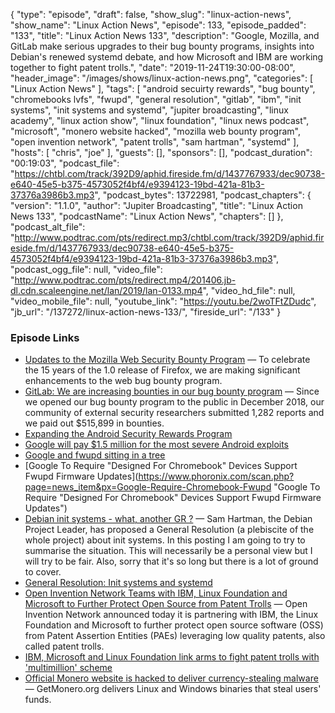 {
  "type": "episode",
  "draft": false,
  "show_slug": "linux-action-news",
  "show_name": "Linux Action News",
  "episode": 133,
  "episode_padded": "133",
  "title": "Linux Action News 133",
  "description": "Google, Mozilla, and GitLab make serious upgrades to their bug bounty programs, insights into Debian's renewed systemd debate, and how Microsoft and IBM are working together to fight patent trolls.",
  "date": "2019-11-24T19:30:00-08:00",
  "header_image": "/images/shows/linux-action-news.png",
  "categories": [
    "Linux Action News"
  ],
  "tags": [
    "android secuirty rewards",
    "bug bounty",
    "chromebooks lvfs",
    "fwupd",
    "general resolution",
    "gitlab",
    "ibm",
    "init systems",
    "init systems and systemd",
    "jupiter broadcasting",
    "linux academy",
    "linux action show",
    "linux foundation",
    "linux news podcast",
    "microsoft",
    "monero website hacked",
    "mozilla web bounty program",
    "open invention network",
    "patent trolls",
    "sam hartman",
    "systemd"
  ],
  "hosts": [
    "chris",
    "joe"
  ],
  "guests": [],
  "sponsors": [],
  "podcast_duration": "00:19:03",
  "podcast_file": "https://chtbl.com/track/392D9/aphid.fireside.fm/d/1437767933/dec90738-e640-45e5-b375-4573052f4bf4/e9394123-19bd-421a-81b3-37376a3986b3.mp3",
  "podcast_bytes": 13722981,
  "podcast_chapters": {
    "version": "1.1.0",
    "author": "Jupiter Broadcasting",
    "title": "Linux Action News 133",
    "podcastName": "Linux Action News",
    "chapters": []
  },
  "podcast_alt_file": "http://www.podtrac.com/pts/redirect.mp3/chtbl.com/track/392D9/aphid.fireside.fm/d/1437767933/dec90738-e640-45e5-b375-4573052f4bf4/e9394123-19bd-421a-81b3-37376a3986b3.mp3",
  "podcast_ogg_file": null,
  "video_file": "http://www.podtrac.com/pts/redirect.mp4/201406.jb-dl.cdn.scaleengine.net/lan/2019/lan-0133.mp4",
  "video_hd_file": null,
  "video_mobile_file": null,
  "youtube_link": "https://youtu.be/2woTFtZDudc",
  "jb_url": "/137272/linux-action-news-133/",
  "fireside_url": "/133"
}


### Episode Links

  * [Updates to the Mozilla Web Security Bounty Program](https://blog.mozilla.org/security/2019/11/19/updates-to-the-mozilla-web-security-bounty-program/ "Updates to the Mozilla Web Security Bounty Program") — To celebrate the 15 years of the 1.0 release of Firefox, we are making significant enhancements to the web bug bounty program.
  * [GitLab: We are increasing bounties in our bug bounty program](https://about.gitlab.com/blog/2019/11/18/were-increasing-bounties-in-our-bug-bounty-program/ "GitLab: We are increasing bounties in our bug bounty program") — Since we opened our bug bounty program to the public in December 2018, our community of external security researchers submitted 1,282 reports and we paid out $515,899 in bounties.
  * [Expanding the Android Security Rewards Program](https://security.googleblog.com/2019/11/expanding-android-security-rewards.html "Expanding the Android Security Rewards Program")
  * [Google will pay $1.5 million for the most severe Android exploits](https://arstechnica.com/information-technology/2019/11/google-will-pay-1-5-million-for-the-severest-android-exploits/ "Google will pay $1.5 million for the most severe Android exploits")
  * [Google and fwupd sitting in a tree](https://blogs.gnome.org/hughsie/2019/11/18/google-and-fwupd/ "Google and fwupd sitting in a tree")
  * [Google To Require "Designed For Chromebook" Devices Support Fwupd Firmware Updates](https://www.phoronix.com/scan.php?page=news_item&px=Google-Require-Chromebook-Fwupd "Google To Require "Designed For Chromebook" Devices Support Fwupd Firmware Updates")
  * [Debian init systems - what, another GR ?](https://diziet.dreamwidth.org/3482.html "Debian init systems - what, another GR ?") — Sam Hartman, the Debian Project Leader, has proposed a General Resolution (a plebiscite of the whole project) about init systems. In this posting I am going to try to summarise the situation. This will necessarily be a personal view but I will try to be fair. Also, sorry that it's so long but there is a lot of ground to cover.
  * [General Resolution: Init systems and systemd](https://www.debian.org/vote/2019/vote_002 "General Resolution: Init systems and systemd")
  * [Open Invention Network Teams with IBM, Linux Foundation and Microsoft to Further Protect Open Source from Patent Trolls](https://www.openinventionnetwork.com/pressrelease_details/?id=100 "Open Invention Network Teams with IBM, Linux Foundation and Microsoft to Further Protect Open Source from Patent Trolls") — Open Invention Network announced today it is partnering with IBM, the Linux Foundation and Microsoft to further protect open source software (OSS) from Patent Assertion Entities (PAEs) leveraging low quality patents, also called patent trolls.
  * [IBM, Microsoft and Linux Foundation link arms to fight patent trolls with 'multimillion' scheme](https://www.theregister.co.uk/2019/11/20/microsoft_linux_patent_trolls/ "IBM, Microsoft and Linux Foundation link arms to fight patent trolls with 'multimillion' scheme")
  * [Official Monero website is hacked to deliver currency-stealing malware](https://arstechnica.com/information-technology/2019/11/official-monero-website-is-hacked-to-deliver-currency-stealing-malware/ "Official Monero website is hacked to deliver currency-stealing malware") — GetMonero.org delivers Linux and Windows binaries that steal users' funds.



